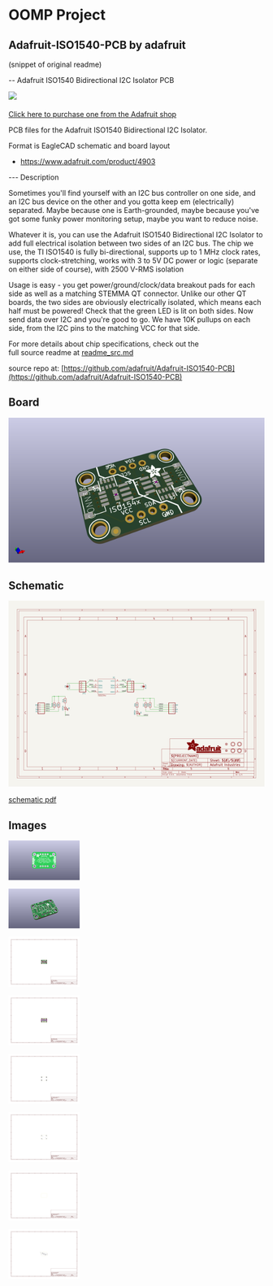 # OOMP Project  
## Adafruit-ISO1540-PCB  by adafruit  
  
(snippet of original readme)  
  
-- Adafruit ISO1540 Bidirectional I2C Isolator PCB  
  
<a href="http://www.adafruit.com/products/4903"><img src="assets/4903.jpg?raw=true" width="500px"><br/>  
Click here to purchase one from the Adafruit shop</a>  
  
PCB files for the Adafruit ISO1540 Bidirectional I2C Isolator.   
  
Format is EagleCAD schematic and board layout  
* https://www.adafruit.com/product/4903  
  
--- Description  
  
Sometimes you'll find yourself with an I2C bus controller on one side, and an I2C bus device on the other and you gotta keep em (electrically) separated. Maybe because one is Earth-grounded, maybe because you've got some funky power monitoring setup, maybe you want to reduce noise.  
  
Whatever it is, you can use the Adafruit ISO1540 Bidirectional I2C Isolator to add full electrical isolation between two sides of an I2C bus. The chip we use, the TI ISO1540 is fully bi-directional, supports up to 1 MHz clock rates, supports clock-stretching, works with 3 to 5V DC power or logic (separate on either side of course), with 2500 V-RMS isolation  
  
Usage is easy - you get power/ground/clock/data breakout pads for each side as well as a matching STEMMA QT connector. Unlike our other QT boards, the two sides are obviously electrically isolated, which means each half must be powered! Check that the green LED is lit on both sides. Now send data over I2C and you're good to go. We have 10K pullups on each side, from the I2C pins to the matching VCC for that side.  
  
For more details about chip specifications, check out the  
  full source readme at [readme_src.md](readme_src.md)  
  
source repo at: [https://github.com/adafruit/Adafruit-ISO1540-PCB](https://github.com/adafruit/Adafruit-ISO1540-PCB)  
## Board  
  
[![working_3d.png](working_3d_600.png)](working_3d.png)  
## Schematic  
  
[![working_schematic.png](working_schematic_600.png)](working_schematic.png)  
  
[schematic pdf](working_schematic.pdf)  
## Images  
  
[![working_3D_bottom.png](working_3D_bottom_140.png)](working_3D_bottom.png)  
  
[![working_3D_top.png](working_3D_top_140.png)](working_3D_top.png)  
  
[![working_assembly_page_01.png](working_assembly_page_01_140.png)](working_assembly_page_01.png)  
  
[![working_assembly_page_02.png](working_assembly_page_02_140.png)](working_assembly_page_02.png)  
  
[![working_assembly_page_03.png](working_assembly_page_03_140.png)](working_assembly_page_03.png)  
  
[![working_assembly_page_04.png](working_assembly_page_04_140.png)](working_assembly_page_04.png)  
  
[![working_assembly_page_05.png](working_assembly_page_05_140.png)](working_assembly_page_05.png)  
  
[![working_assembly_page_06.png](working_assembly_page_06_140.png)](working_assembly_page_06.png)  
